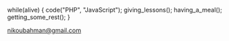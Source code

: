 while(alive) {
    code("PHP", "JavaScript");
    giving_lessons();
    having_a_meal();
    getting_some_rest();
}

nikoubahman@gmail.com
